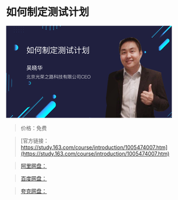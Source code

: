 # 如何制定测试计划

![img](../../../assets/study163/free/3493cd50-0ded-4cdf-85bb-1f80e51e23a5.png)

> 价格：免费

> [官方链接：https://study.163.com/course/introduction/1005474007.htm](https://study.163.com/course/introduction/1005474007.htm)

> [阿里网盘：]()

> [百度网盘：]()

> [夸克网盘：]()
